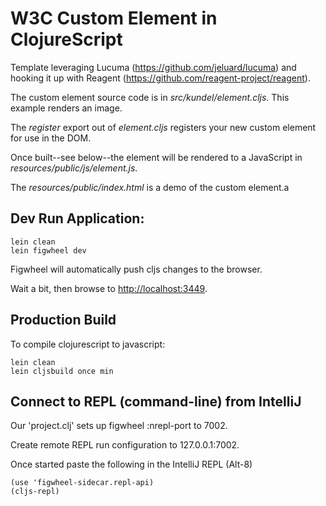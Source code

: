 # W3C Custom Element in ClojureScript

Template leveraging Lucuma (https://github.com/jeluard/lucuma) and hooking it up with Reagent (https://github.com/reagent-project/reagent).

The custom element source code is in *src/kundel/element.cljs*.  This example
renders an image.

The *register* export out of *element.cljs* registers your new custom element  for
use in the DOM.

Once built--see below--the element will be rendered to a JavaScript in
*resources/public/js/element.js*.

The *resources/public/index.html* is a demo of the custom element.a

## Dev Run Application:

```
lein clean
lein figwheel dev
```

Figwheel will automatically push cljs changes to the browser.

Wait a bit, then browse to [http://localhost:3449](http://localhost:3449).

## Production Build


To compile clojurescript to javascript:

```
lein clean
lein cljsbuild once min
```

## Connect to REPL (command-line) from IntelliJ

Our 'project.clj' sets up figwheel :nrepl-port to 7002.

Create remote REPL run configuration to 127.0.0.1:7002.

Once started paste the following in the IntelliJ REPL (Alt-8)

```
(use 'figwheel-sidecar.repl-api)
(cljs-repl)
```
